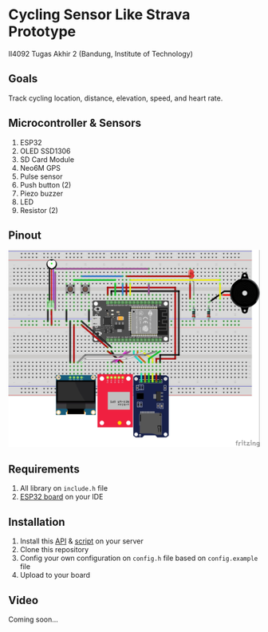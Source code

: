 # Cycling Sensor Like Strava Prototype

II4092 Tugas Akhir 2 (Bandung, Institute of Technology)

## Goals
Track cycling location, distance, elevation, speed, and heart rate.

## Microcontroller & Sensors
1. ESP32
2. OLED SSD1306
3. SD Card Module
4. Neo6M GPS
5. Pulse sensor
6. Push button (2)
7. Piezo buzzer
8. LED
9. Resistor (2)

## Pinout
![Image](https://github.com/muhammadhabibullah/ta2-sensor-esp32/blob/master/pcb/pinout.jpg?raw=true)

## Requirements
1. All library on `include.h` file
2. [ESP32 board](https://dl.espressif.com/dl/package_esp32_index.json) on your IDE

## Installation
1. Install this [API](https://github.com/muhammadhabibullah/ta2-server) & [script](https://github.com/muhammadhabibullah/ta2-script) on your server
2. Clone this repository
3. Config your own configuration on `config.h` file based on `config.example` file
4. Upload to your board

## Video
Coming soon...
